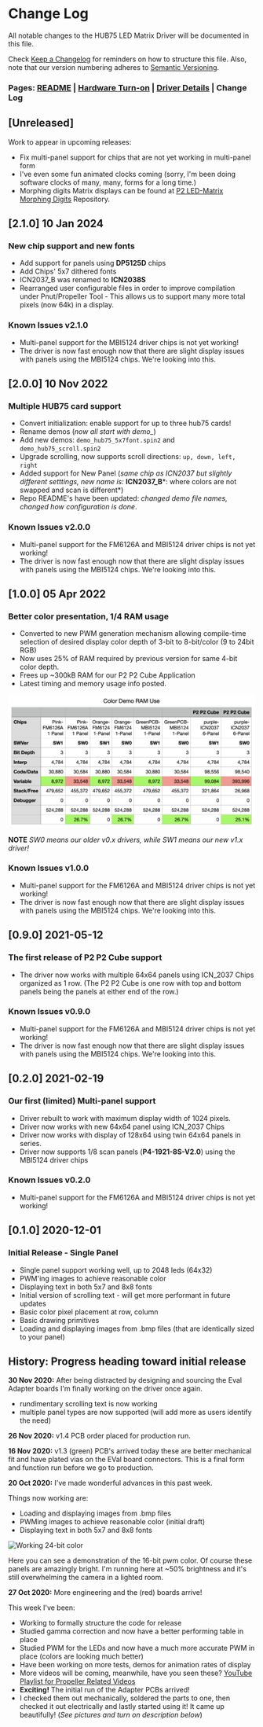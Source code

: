 # Change Log

All notable changes to the HUB75 LED Matrix Driver will be documented in this file.

Check [Keep a Changelog](http://keepachangelog.com/) for reminders on how to structure this file. Also, note that our version numbering adheres to [Semantic Versioning](https://semver.org/spec/v2.0.0.html).

### Pages: [README](README.md) | [Hardware Turn-on](HardwareTurnon.md) | [Driver Details](THEOPS.md) | Change Log

## [Unreleased]

Work to appear in upcoming releases:

- Fix multi-panel support for chips that are not yet working in multi-panel form
- I've even some fun animated clocks coming (sorry, I'm been doing software clocks of many, many, forms for a long time.)
- Morphing digits Matrix displays can be found at [P2 LED-Matrix Morphing Digits](https://github.com/ironsheep/P2-LED-Matrix-Morphing-Digits) Repository.


## [2.1.0] 10 Jan 2024

### New chip support and new fonts

- Add support for panels using **DP5125D** chips
- Add Chips' 5x7 dithered fonts
- ICN2037_B was renamed to **ICN2038S** 
- Rearranged user configurable files in order to improve compilation under Pnut/Propeller Tool - This allows us to support many more total pixels (now 64k) in a display.

### Known Issues v2.1.0

- Multi-panel support for the MBI5124 driver chips is not yet working!
- The driver is now fast enough now that there are slight display issues with panels using the MBI5124 chips. We're looking into this.

## [2.0.0] 10 Nov 2022

### Multiple HUB75 card support

- Convert initialization: enable support for up to three hub75 cards!
- Rename demos (*now all start with demo_*)
- Add new demos: `demo_hub75_5x7font.spin2` and `demo_hub75_scroll.spin2`
- Upgrade scrolling, now supports scroll directions: `up, down, left, right`
- Added support for New Panel (*same chip as ICN2037 but slightly different setttings, new name is:* **ICN2037_B***: where colors are not swapped and scan is different*)
- Repo README's have been updated: *changed demo file names, changed how configuration is done*.


### Known Issues v2.0.0

- Multi-panel support for the FM6126A and MBI5124 driver chips is not yet working!
- The driver is now fast enough now that there are slight display issues with panels using the MBI5124 chips. We're looking into this.

## [1.0.0] 05 Apr 2022

### Better color presentation, 1/4 RAM usage

- Converted to new PWM generation mechanism allowing compile-time selection of desired display color depth of 3-bit to 8-bit/color (9 to 24bit RGB)
- Now uses 25% of RAM required by previous version for same 4-bit color depth. 
- Frees up ~300kB RAM for our P2 P2 Cube Application
- Latest timing and memory usage info posted.

![v1.x driver RAM usage](images/NewDriverRAMUse.png)

**NOTE** *SW0 means our older v0.x drivers, while SW1 means our new v1.x driver!*

### Known Issues v1.0.0

- Multi-panel support for the FM6126A and MBI5124 driver chips is not yet working!
- The driver is now fast enough now that there are slight display issues with panels using the MBI5124 chips. We're looking into this.

## [0.9.0] 2021-05-12

### The first release of P2 P2 Cube support

- The driver now works with multiple 64x64 panels using ICN_2037 Chips organized as 1 row. (The P2 P2 Cube is one row with top and bottom panels being the panels at either end of the row.)

### Known Issues v0.9.0

- Multi-panel support for the FM6126A and MBI5124 driver chips is not yet working!
- The driver is now fast enough now that there are slight display issues with panels using the MBI5124 chips. We're looking into this.

## [0.2.0] 2021-02-19

### Our first (limited) Multi-panel support

- Driver rebuilt to work with maximum display width of 1024 pixels.
- Driver now works with new 64x64 panel using ICN_2037 Chips
- Driver now works with display of 128x64 using twin 64x64 panels in series.
- Driver now supports 1/8 scan panels (**P4-1921-8S-V2.0**) using the MBI5124 driver chips

### Known Issues v0.2.0

- Multi-panel support for the FM6126A and MBI5124 driver chips is not yet working!


## [0.1.0] 2020-12-01

### Initial Release - Single Panel

- Single panel support working well, up to 2048 leds (64x32)
- PWM'ing images to achieve reasonable color
- Displaying text in both 5x7 and 8x8 fonts
- Initial version of scrolling text - will get more performant in future updates
- Basic color pixel placement at row, column
- Basic drawing primitives
- Loading and displaying images from .bmp files (that are identically sized to your panel)


## History: Progress heading toward initial release

**30 Nov 2020:** After being distracted by designing and sourcing the Eval Adapter boards I'm finally working on the driver once again.

- rundimentary scrolling text is now working
- multiple panel types are now supported (will add more as users identify the need)

**26 Nov 2020:** v1.4 PCB order placed for production run.

**16 Nov 2020:** v1.3 (green) PCB's arrived today these are better mechanical fit and have plated vias on the EVal board connectors.  This is a final form and function run before we go to production.

**20 Oct 2020:** I've made wonderful advances in this past week.

Things now working are:

- Loading and displaying images from .bmp files
- PWMing images to achieve reasonable color (initial draft)
- Displaying text in both 5x7 and 8x8 fonts

![Working 24-bit color](https://user-images.githubusercontent.com/540005/96498745-b4aa5700-1209-11eb-996d-6e3b6089b578.jpg)

Here you can see a demonstration of the 16-bit pwm color. Of course these panels are amazingly bright. I'm running here at ~50% brightness and it's still overwhelming the camera in a lighted room.


**27 Oct 2020:** More engineering and the (red) boards arrive!

This week I've been:

- Working to formally structure the code for release
- Studied gamma correction and now have a better performing table in place
- Studied PWM for the LEDs and now have a much more accurate PWM in place (colors are looking much better)
- Have been working on more tests, demos for animation rates of display
- More videos will be coming, meanwhile, have you seen these? [YouTube Playlist for Propeller Related Videos](https://www.youtube.com/playlist?list=PLkXxMjp58T0pk1dd8pH1OV7NCf-8Tbx1M)
- **Exciting!** The initial run of the Adapter PCBs arrived!
- I checked them out mechanically, soldered the parts to one, then checked it out electrically and lastly started using it!  It came up beautifully! (*See pictures and turn on description below*)

